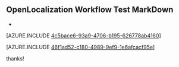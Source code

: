 ## OpenLocalization Workflow Test MarkDown
* 

[AZURE.INCLUDE [4c5bace6-93a9-4706-b195-626778ab4160](calleeMd1.md)]



[AZURE.INCLUDE [46f1ad52-c180-4989-9ef9-1e6afcacf95e](calleeMd2.md)]

 
thanks!
